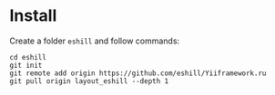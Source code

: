 # Install

Create a folder `eshill` and follow commands:

```
cd eshill
git init
git remote add origin https://github.com/eshill/Yiiframework.ru
git pull origin layout_eshill --depth 1
```